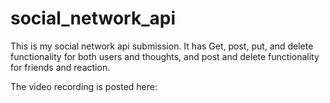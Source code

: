 # social_network_api

This is my social network api submission. It has Get, post, put, and delete functionality for both users and thoughts, and post and delete functionality for friends and reaction.

The video recording is posted here:
